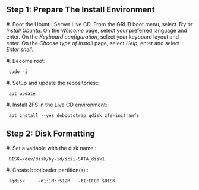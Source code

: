 Step 1: Prepare The Install Environment
---------------------------------------

#. Boot the Ubuntu Server Live CD. From the GRUB boot menu, select *Try or Install Ubuntu*.
   On the *Welcome* page, select your preferred language and enter. On the *Keyboard configuration*, select your keyboard layout and enter.
   On the *Choose type of install* page, select *Help*, enter and select *Enter shell*.

#. Become root::

     sudo -i

#. Setup and update the repositories::

     apt update

#. Install ZFS in the Live CD environment::

     apt install --yes debootstrap gdisk zfs-initramfs

Step 2: Disk Formatting
-----------------------

#. Set a variable with the disk name::

     DISK=/dev/disk/by-id/scsi-SATA_disk1

#. Create bootloader partition(s)::

     sgdisk     -n1:1M:+512M   -t1:EF00 $DISK

